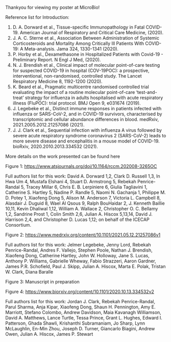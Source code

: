 Thankyou for viewing my poster at MicroBio! 

Reference list for Introduction:

1.	D. A. Dorward et al., Tissue-specific Immunopathology in Fatal COVID-19. American Journal of Respiratory and Critical Care Medicine,  (2020).
2.	J. A. C. Sterne et al., Association Between Administration of Systemic Corticosteroids and Mortality Among Critically Ill Patients With COVID-19: A Meta-analysis. Jama 324, 1330-1341 (2020).
3.	P. Horby et al., Dexamethasone in Hospitalized Patients with Covid-19 - Preliminary Report. N Engl J Med,  (2020).
4.	N. J. Brendish et al., Clinical impact of molecular point-of-care testing for suspected COVID-19 in hospital (COV-19POC): a prospective, interventional, non-randomised, controlled study. The Lancet Respiratory Medicine 8, 1192-1200 (2020).
5.	K. Beard et al., Pragmatic multicentre randomised controlled trial evaluating the impact of a routine molecular point-of-care ‘test-and-treat’ strategy for influenza in adults hospitalised with acute respiratory illness (FluPOC): trial protocol. BMJ Open 9, e031674 (2019).
6.	J. Legebeke et al., Distinct immune responses in patients infected with influenza or SARS-CoV-2, and in COVID-19 survivors, characterised by transcriptomic and cellular abundance differences in blood. medRxiv, 2021.2005.2012.21257086 (2021).
7.	J. J. Clark et al., Sequential infection with influenza A virus followed by severe acute respiratory syndrome coronavirus 2 (SARS-CoV-2) leads to more severe disease and encephalitis in a mouse model of COVID-19. bioRxiv, 2020.2010.2013.334532 (2021).

More details on the work presented can be found here

Figure 1: https://www.atsjournals.org/doi/10.1164/rccm.202008-3265OC

Full authors list for this work: David A. Dorward 1,2, Clark D. Russell 1,3, In Hwa Um 4, Mustafa Elshani 4, Stuart D. Armstrong 5, Rebekah Penrice-Randal 5, Tracey Millar 6, Chris E. B. Lerpiniere 6, Giulia Tagliavini 1, Catherine S. Hartley 5, Nadine P. Randle 5, Naomi N. Gachanja 1, Philippe M. D. Potey 1, Xiaofeng Dong 5, Alison M. Anderson 7, Victoria L. Campbell 8, Alasdair J. Duguid 8, Wael Al Qsous 9, Ralph BouHaidar 2, J. Kenneth Baillie 10,11, Kevin Dhaliwal 1,12, William A. Wallace 2, Christopher O. C. Bellamy 1,2, Sandrine Prost 1, Colin Smith 2,6, Julian A. Hiscox 5,13,14, David J. Harrison 2,4, and Christopher D. Lucas 1,12; on behalf of the ICECAP Consortium.



Figure 2: https://www.medrxiv.org/content/10.1101/2021.05.12.21257086v1

Full authors list for this work: Jelmer Legebeke, Jenny Lord, Rebekah Penrice-Randal, Andres F. Vallejo, Stephen Poole, Nathan J. Brendish, Xiaofeng Dong, Catherine Hartley, John W. Holloway, Jane S. Lucas, Anthony P. Williams, Gabrielle Wheway, Fabio Strazzeri, Aaron Gardner, James P.R. Schofield, Paul J. Skipp, Julian A. Hiscox, Marta E. Polak, Tristan W. Clark, Diana Baralle

Figure 3: Manuscript in preparation

Figure 4: https://www.biorxiv.org/content/10.1101/2020.10.13.334532v2

Full authors list for this work: Jordan J. Clark, Rebekah Penrice-Randal, Parul Sharma, Anja Kipar, Xiaofeng Dong, Shaun H. Pennington, Amy E. Marriott, Stefano Colombo, Andrew Davidson, Maia Kavanagh Williamson, David A. Matthews, Lance Turtle, Tessa Prince, Grant L. Hughes, Edward I. Patterson, Ghada Shawli, Krishanthi Subramaniam, Jo Sharp, Lynn McLaughlin, En-Min Zhou, Joseph D. Turner, Giancarlo Biagini, Andrew Owen, Julian A. Hiscox, James P. Stewart

